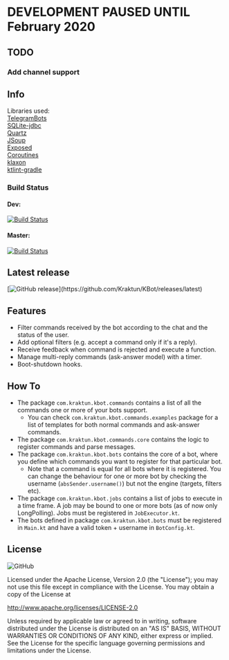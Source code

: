 # DEVELOPMENT PAUSED UNTIL February 2020

## TODO 
### Add channel support


## Info
Libraries used:   
[TelegramBots](https://github.com/rubenlagus/TelegramBots)   
[SQLite-jdbc](https://github.com/xerial/sqlite-jdbc)   
[Quartz](https://github.com/quartz-scheduler/quartz)   
[JSoup](https://github.com/jhy/jsoup)   
[Exposed](https://github.com/JetBrains/Exposed)   
[Coroutines](https://github.com/Kotlin/kotlinx.coroutines)  
[klaxon](https://github.com/cbeust/klaxon)  
[ktlint-gradle](https://github.com/jlleitschuh/ktlint-gradle)   


### Build Status   
#### Dev:   
[![Build Status](https://travis-ci.com/Kraktun/KBot.svg?branch=dev)](https://travis-ci.com/Kraktun/KBot)
#### Master:   
[![Build Status](https://travis-ci.com/Kraktun/KBot.svg?branch=master)](https://travis-ci.com/Kraktun/KBot)   


## Latest release   
[![GitHub release](https://img.shields.io/github/release/Kraktun/KBot.svg?)](https://github.com/Kraktun/KBot/releases/latest)   


## Features   
* Filter commands received by the bot according to the chat and the status of the user.   
* Add optional filters (e.g. accept a command only if it's a reply).   
* Receive feedback when command is rejected and execute a function.   
* Manage multi-reply commands (ask-answer model) with a timer.   
* Boot-shutdown hooks.   


## How To   
* The package ```com.kraktun.kbot.commands``` contains a list of all the commands one or more of your bots support.
	* You can check ```com.kraktun.kbot.commands.examples``` package for a list of templates for both normal commands and ask-answer commands.  
* The package ```com.kraktun.kbot.commands.core``` contains the logic to register commands and parse messages.
* The package ```com.kraktun.kbot.bots``` contains the core of a bot, where you define which commands you want to register for that particular bot.
	* Note that a command is equal for all bots where it is registered. You can change the behaviour for one or more bot by checking the username (```absSender.username()```) but not the engine (targets, filters etc).
* The package ```com.kraktun.kbot.jobs``` contains a list of jobs to execute in a time frame. A job may be bound to one or more bots (as of now only LongPolling). Jobs must be registered in ```JobExecutor.kt```.
* The bots defined in package ```com.kraktun.kbot.bots``` must be registered in ```Main.kt``` and have a valid token + username in ```BotConfig.kt```.


## License

![GitHub](https://img.shields.io/github/license/Kraktun/KBot.svg)   

Licensed under the Apache License, Version 2.0 (the "License");
you may not use this file except in compliance with the License.
You may obtain a copy of the License at

http://www.apache.org/licenses/LICENSE-2.0

Unless required by applicable law or agreed to in writing, software
distributed under the License is distributed on an "AS IS" BASIS,
WITHOUT WARRANTIES OR CONDITIONS OF ANY KIND, either express or implied.
See the License for the specific language governing permissions and
limitations under the License.